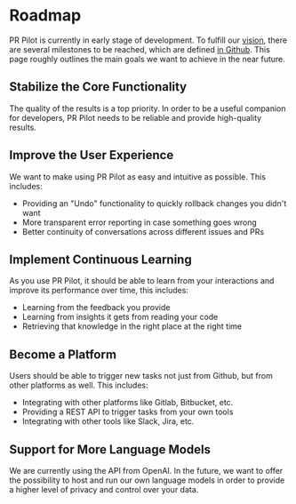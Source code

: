 # Roadmap
 
PR Pilot is currently in early stage of development. To fulfill our [vision](vision.md), 
there are several milestones to be reached, which are defined [in Github](https://github.com/PR-Pilot-AI/pr-pilot/milestones).
This page roughly outlines the main goals we want to achieve in the near future.

## Stabilize the Core Functionality
The quality of the results is a top priority. In order to be a useful 
companion for developers, PR Pilot needs to be reliable and provide high-quality results. 

## Improve the User Experience
We want to make using PR Pilot as easy and intuitive as possible. This includes:
* Providing an "Undo" functionality to quickly rollback changes you didn't want
* More transparent error reporting in case something goes wrong
* Better continuity of conversations across different issues and PRs

## Implement Continuous Learning
As you use PR Pilot, it should be able to learn from your interactions and improve its performance over time, this includes:
* Learning from the feedback you provide
* Learning from insights it gets from reading your code
* Retrieving that knowledge in the right place at the right time

## Become a Platform
Users should be able to trigger new tasks not just from Github, but from other platforms as well.
This includes:
* Integrating with other platforms like Gitlab, Bitbucket, etc.
* Providing a REST API to trigger tasks from your own tools
* Integrating with other tools like Slack, Jira, etc.

## Support for More Language Models
We are currently using the API from OpenAI. In the future, we want to offer the possibility to host and run
our own language models in order to provide a higher level of privacy and control over your data.